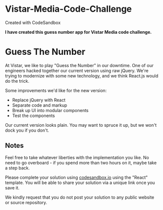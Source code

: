 # Vistar-Media-Code-Challenge
Created with CodeSandbox

**I have created this guess number app for Vistar Media code challenge.**

# Guess The Number

At Vistar, we like to play "Guess the Number" in our downtime. One of our
engineers hacked together our current version using raw jQuery. We're
trying to modernize with some new technology, and we think React.js
would do the trick.

Some improvements we'd like for the new version:

* Replace jQuery with React
* Separate code and markup
* Break up UI into modular components
* Test the components

Our current version looks plain. You may want to spruce it up,
but we won't dock you if you don't.

## Notes

Feel free to take whatever liberties with the implementation you like. No need
to go overboard - if you spend more than two hours on it, maybe take a step
back.

Please complete your solution using [codesandbox.io](https://codesandbox.io)
using the "React" template. You will be able to share your solution via a unique
link once you save it.

We kindly request that you do not post your solution to any public website or
source repository.

